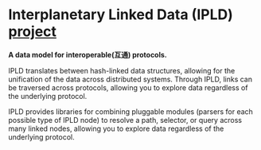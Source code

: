 # Interplanetary Linked Data (IPLD) [project](https://ipld.io/docs/)

**A data model for interoperable(互通) protocols.**

IPLD translates between hash-linked data structures, allowing for the unification of the data across distributed systems. Through IPLD, links can be traversed across protocols, allowing you to explore data regardless of the underlying protocol.

IPLD provides libraries for combining pluggable modules (parsers for  each possible type of IPLD node) to resolve a path, selector, or query  across many linked nodes, allowing you to explore data regardless of the underlying protocol.